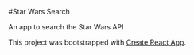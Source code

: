 #Star Wars Search

An app to search the Star Wars API

This project was bootstrapped with [Create React App](https://github.com/facebook/create-react-app).
